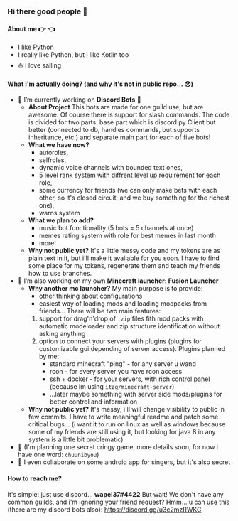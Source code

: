 ### Hi there good people :wave:

#### About me :point_right: :point_left:
- I like Python
- I really like Python, but i like Kotlin too
- ⛵ I love sailing

#### What i'm actually doing? (and why it's not in public repo... :disappointed:)
- 🔭 I’m currently working on **Discord Bots** 🤖
  - **About Project** This bots are made for one guild use, but are awesome. Of course there is support for slash commands.
    The code is divided for two parts: base part which is discord.py Client but better (connected to db, handles commands, but supports inheritance, etc.)
    and separate main part for each of five bots!
  - **What we have now?**
    - autoroles,
    - selfroles,
    - dynamic voice channels with bounded text ones,
    - 5 level rank system with diffrent level up requirement for each role,
    - some currency for friends (we can only make bets with each other, so it's closed circuit, and we buy something for the richest one),
    - warns system
  - **What we plan to add?**
    - music bot functionality (5 bots = 5 channels at once)
    - memes rating system with role for best memes in last month
    - more!
  - **Why not public yet?** It's a little messy code and my tokens are as plain text in it, but i'll make it avaliable for you soon.
    I have to find some place for my tokens, regenerate them and teach my friends how to use branches.
- 🔭 I’m also working on my own **Minecraft launcher: Fusion Launcher**
  - **Why another mc launcher?** My main purpose is to provide:
    - other thinking about configurations
    - easiest way of loading mods and loading modpacks from friends...
    There will be two main features:
    1. support for drag'n'drop of `.zip` files fith mod packs with automatic modeloader and zip structure identification without asking anything
    2. option to connect your servers with plugins (plugins for customizable gui depending of server access). Plugins planned by me:
       - standard minecraft "ping" - for any server u wand
       - rcon - for every server you have rcon access
       - ssh + docker - for your servers, with rich control panel (because im using `itzg/minecraft-server`)
       - ...later maybe something with server side mods/plugins for better control and information
  - **Why not public yet?** It's messy, i'll will change visibility to public in few commits. I have to write meaningful readme and patch some critical bugs...
    (i want it to run on linux as well as windows because some of my friends are still using it, but looking for java 8 in any system is a little bit problematic)
- 🔭 (I'm planning one secret cringy game, more details soon, for now i have one word: `chuunibyou`)
- 👯 I even collaborate on some android app for singers, but it's also secret

#### How to reach me?
It's simple: just use discord... **wapel37#4422**
But wait! We don't have any common guilds, and i'm ignoring your friend request?
Hmm... u can use this (there are my discord bots also): https://discord.gg/u3c2mzRWKC

<!--
**wapel37/wapel37** is a ✨ _special_ ✨ repository because its `README.md` (this file) appears on your GitHub profile.

Here are some ideas to get you started:

- 🔭 I’m currently working on ...
- 🌱 I’m currently learning ...
- 👯 I’m looking to collaborate on ...
- 🤔 I’m looking for help with ...
- 💬 Ask me about ...
- 📫 How to reach me: ...
- 😄 Pronouns: ...
- ⚡ Fun fact: ...
-->
